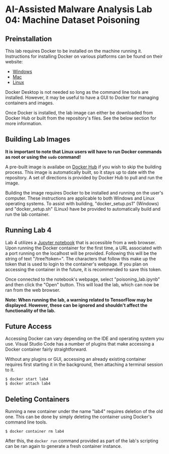 # AI-Assisted Malware Analysis Lab 04: Machine Dataset Poisoning

## Preinstallation
This lab requires Docker to be installed on the machine running it. Instructions for installing Docker on various
platforms can be found on their website:
- [Windows](https://docs.docker.com/desktop/install/windows-install/)
- [Mac](https://docs.docker.com/desktop/install/mac-install/)
- [Linux](https://docs.docker.com/desktop/install/linux-install/)

Docker Desktop is not needed so long as the command line tools are installed. However, it may be useful to have a GUI
to Docker for managing containers and images.

Once Docker is installed, the lab image can either be downloaded from Docker Hub or built from the repository's files.
See the below section for more information.


## Building Lab Images
**It is important to note that Linux users will have to run Docker commands as root or using the `sudo` command!**

A pre-built image is availabe on [Docker Hub](https://hub.docker.com/r/wheelercs/aama-lab04) if you wish to skip the
building process. This image is automatically built, so it stays up to date with the repository. A set of directions is
provided by Docker Hub to pull and run the image.

Building the image requires Docker to be installed and running on the user's computer. These instructions are
applicable to both Windows and Linux operating systems. To assist with building, "docker_setup.ps1" (Windows) and
"docker_setup.sh" (Linux) have be provided to automatically build and run the lab container.


## Running Lab 4
Lab 4 utilizes a [Jupyter notebook](https://jupyter-notebook.readthedocs.io/en/latest/notebook.html) that is accessible
from a web browser. Upon running the Docker container for the first time, a URL associated with a port running on the
localhost will be provided. Following this will be the string of text "/tree?token=". The characters that follow this
make up the token that is used to login to the container's webpage. If you plan on accessing the container in the
future, it is recommended to save this token.

Once connected to the notebook's webpage, select "poisoning_lab.ipynb" and then click the "Open" button. This will load
the lab, which can now be ran from the web browser.

**Note: When running the lab, a warning related to TensorFlow may be displayed. However, these can be ignored and
shouldn't affect the functionality of the lab.**


## Future Access
Accessing Docker can vary depending on the IDE and operating system you use. Visual Studio Code has a number of plugins
that make accessing a Docker container fairly straightforward.

Without any plugins or GUI, accessing an already existing container requires first starting it in the background, then
attaching a terminal session to it.

```
$ docker start lab4
$ docker attach lab4
```


## Deleting Containers
Running a new container under the name "lab4" requires deletion of the old one. This can be done by simply deleting the
container using Docker's command line tools.

```
$ docker container rm lab4
```

After this, the `docker run` command provided as part of the lab's scripting can be ran again to generate a fresh
container instance.
